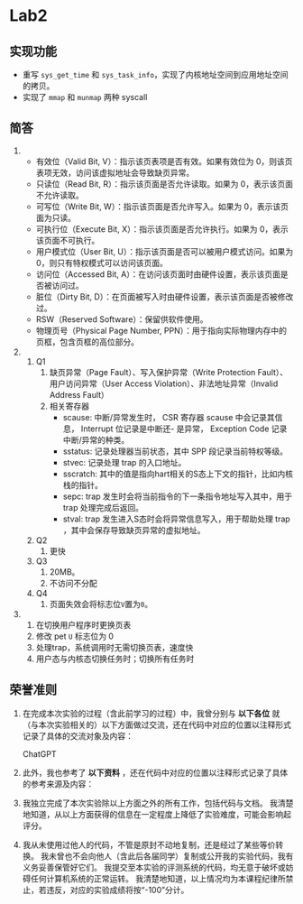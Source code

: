 <!--
 * @Author: 7erry
 * @Date: 2024-11-07 19:07:47
 * @LastEditTime: 2024-11-07 19:41:49
 * @Description: 
-->
# Lab2

## 实现功能

- 重写 `sys_get_time` 和 `sys_task_info`，实现了内核地址空间到应用地址空间的拷贝。
- 实现了 `mmap` 和 `munmap` 两种 syscall

## 简答

1.  
    - 有效位（Valid Bit, V）：指示该页表项是否有效。如果有效位为 0，则该页表项无效，访问该虚拟地址会导致缺页异常。
    - 只读位（Read Bit, R）：指示该页面是否允许读取。如果为 0，表示该页面不允许读取。
    - 可写位（Write Bit, W）：指示该页面是否允许写入。如果为 0，表示该页面为只读。
    - 可执行位（Execute Bit, X）：指示该页面是否允许执行。如果为 0，表示该页面不可执行。
    - 用户模式位（User Bit, U）：指示该页面是否可以被用户模式访问。如果为 0，则只有特权模式可以访问该页面。
    - 访问位（Accessed Bit, A）：在访问该页面时由硬件设置，表示该页面是否被访问过。
    - 脏位（Dirty Bit, D）：在页面被写入时由硬件设置，表示该页面是否被修改过。
    - RSW（Reserved Software）：保留供软件使用。
    - 物理页号（Physical Page Number, PPN）：用于指向实际物理内存中的页框，包含页框的高位部分。
2.  
    1. Q1
       1. 缺页异常（Page Fault）、写入保护异常（Write Protection Fault）、用户访问异常（User Access Violation）、非法地址异常（Invalid Address Fault）
       2. 相关寄存器
           - scause: 中断/异常发生时， CSR 寄存器 scause 中会记录其信息， Interrupt 位记录是中断还- 是异常， Exception Code 记录中断/异常的种类。
           - sstatus: 记录处理器当前状态，其中 SPP 段记录当前特权等级。
           - stvec: 记录处理 trap 的入口地址。
           - sscratch: 其中的值是指向hart相关的S态上下文的指针，比如内核栈的指针。
           - sepc: trap 发生时会将当前指令的下一条指令地址写入其中，用于 trap 处理完成后返回。
           - stval: trap 发生进入S态时会将异常信息写入，用于帮助处理 trap ，其中会保存导致缺页异常的虚拟地址。
    2. Q2
       1. 更快
    3. Q3
       1. 20MB。
       2. 不访问不分配
    4. Q4
       1. 页面失效会将标志位`V`置为`0`。
3.  
    1. 在切换用户程序时更换页表
    2. 修改 pet `U` 标志位为 0  
    3. 处理trap，系统调用时无需切换页表，速度快  
    4. 用户态与内核态切换任务时；切换所有任务时

## 荣誉准则

1. 在完成本次实验的过程（含此前学习的过程）中，我曾分别与 **以下各位** 就（与本次实验相关的）以下方面做过交流，还在代码中对应的位置以注释形式记录了具体的交流对象及内容：

    ChatGPT

2. 此外，我也参考了 **以下资料** ，还在代码中对应的位置以注释形式记录了具体的参考来源及内容：

3. 我独立完成了本次实验除以上方面之外的所有工作，包括代码与文档。
我清楚地知道，从以上方面获得的信息在一定程度上降低了实验难度，可能会影响起评分。

4. 我从未使用过他人的代码，不管是原封不动地复制，还是经过了某些等价转换。
我未曾也不会向他人（含此后各届同学）复制或公开我的实验代码，我有义务妥善保管好它们。
我提交至本实验的评测系统的代码，均无意于破坏或妨碍任何计算机系统的正常运转。
我清楚地知道，以上情况均为本课程纪律所禁止，若违反，对应的实验成绩将按“-100”分计。

